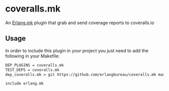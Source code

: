# coveralls.mk

An [Erlang.mk](https://github.com/ninenines/erlang.mk) plugin that grab and send coverage reports to coveralls.io

## Usage

In order to include this plugin in your project you just need to add the following in your Makefile:

```bash
DEP_PLUGINS = coveralls.mk
TEST_DEPS = coveralls.mk
dep_coveralls.mk = git https://github.com/erlangbureau/coveralls.mk master

include erlang.mk
```
